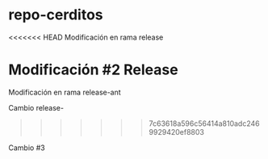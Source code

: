 # repo-cerditos

<<<<<<< HEAD
Modificación en rama release

Modificación #2 Release
=======
Modificación en rama release-ant

Cambio release-
>>>>>>> 7c63618a596c56414a810adc2469929420ef8803


Cambio #3